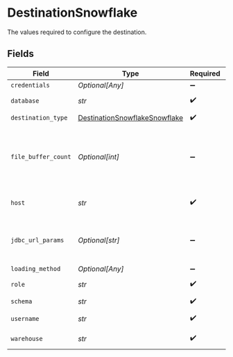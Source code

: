# DestinationSnowflake

The values required to configure the destination.


## Fields

| Field                                                                                                                                                                                                                                                                                           | Type                                                                                                                                                                                                                                                                                            | Required                                                                                                                                                                                                                                                                                        | Description                                                                                                                                                                                                                                                                                     | Example                                                                                                                                                                                                                                                                                         |
| ----------------------------------------------------------------------------------------------------------------------------------------------------------------------------------------------------------------------------------------------------------------------------------------------- | ----------------------------------------------------------------------------------------------------------------------------------------------------------------------------------------------------------------------------------------------------------------------------------------------- | ----------------------------------------------------------------------------------------------------------------------------------------------------------------------------------------------------------------------------------------------------------------------------------------------- | ----------------------------------------------------------------------------------------------------------------------------------------------------------------------------------------------------------------------------------------------------------------------------------------------- | ----------------------------------------------------------------------------------------------------------------------------------------------------------------------------------------------------------------------------------------------------------------------------------------------- |
| `credentials`                                                                                                                                                                                                                                                                                   | *Optional[Any]*                                                                                                                                                                                                                                                                                 | :heavy_minus_sign:                                                                                                                                                                                                                                                                              | N/A                                                                                                                                                                                                                                                                                             |                                                                                                                                                                                                                                                                                                 |
| `database`                                                                                                                                                                                                                                                                                      | *str*                                                                                                                                                                                                                                                                                           | :heavy_check_mark:                                                                                                                                                                                                                                                                              | Enter the name of the <a href="https://docs.snowflake.com/en/sql-reference/ddl-database.html#database-schema-share-ddl">database</a> you want to sync data into                                                                                                                                 | AIRBYTE_DATABASE                                                                                                                                                                                                                                                                                |
| `destination_type`                                                                                                                                                                                                                                                                              | [DestinationSnowflakeSnowflake](../../models/shared/destinationsnowflakesnowflake.md)                                                                                                                                                                                                           | :heavy_check_mark:                                                                                                                                                                                                                                                                              | N/A                                                                                                                                                                                                                                                                                             |                                                                                                                                                                                                                                                                                                 |
| `file_buffer_count`                                                                                                                                                                                                                                                                             | *Optional[int]*                                                                                                                                                                                                                                                                                 | :heavy_minus_sign:                                                                                                                                                                                                                                                                              | Number of file buffers allocated for writing data. Increasing this number is beneficial for connections using Change Data Capture (CDC) and up to the number of streams within a connection. Increasing the number of file buffers past the maximum number of streams has deteriorating effects | 10                                                                                                                                                                                                                                                                                              |
| `host`                                                                                                                                                                                                                                                                                          | *str*                                                                                                                                                                                                                                                                                           | :heavy_check_mark:                                                                                                                                                                                                                                                                              | Enter your Snowflake account's <a href="https://docs.snowflake.com/en/user-guide/admin-account-identifier.html#using-an-account-locator-as-an-identifier">locator</a> (in the format <account_locator>.<region>.<cloud>.snowflakecomputing.com)                                                 | accountname.us-east-2.aws.snowflakecomputing.com                                                                                                                                                                                                                                                |
| `jdbc_url_params`                                                                                                                                                                                                                                                                               | *Optional[str]*                                                                                                                                                                                                                                                                                 | :heavy_minus_sign:                                                                                                                                                                                                                                                                              | Enter the additional properties to pass to the JDBC URL string when connecting to the database (formatted as key=value pairs separated by the symbol &). Example: key1=value1&key2=value2&key3=value3                                                                                           |                                                                                                                                                                                                                                                                                                 |
| `loading_method`                                                                                                                                                                                                                                                                                | *Optional[Any]*                                                                                                                                                                                                                                                                                 | :heavy_minus_sign:                                                                                                                                                                                                                                                                              | Select a data staging method                                                                                                                                                                                                                                                                    |                                                                                                                                                                                                                                                                                                 |
| `role`                                                                                                                                                                                                                                                                                          | *str*                                                                                                                                                                                                                                                                                           | :heavy_check_mark:                                                                                                                                                                                                                                                                              | Enter the <a href="https://docs.snowflake.com/en/user-guide/security-access-control-overview.html#roles">role</a> that you want to use to access Snowflake                                                                                                                                      | AIRBYTE_ROLE                                                                                                                                                                                                                                                                                    |
| `schema`                                                                                                                                                                                                                                                                                        | *str*                                                                                                                                                                                                                                                                                           | :heavy_check_mark:                                                                                                                                                                                                                                                                              | Enter the name of the default <a href="https://docs.snowflake.com/en/sql-reference/ddl-database.html#database-schema-share-ddl">schema</a>                                                                                                                                                      | AIRBYTE_SCHEMA                                                                                                                                                                                                                                                                                  |
| `username`                                                                                                                                                                                                                                                                                      | *str*                                                                                                                                                                                                                                                                                           | :heavy_check_mark:                                                                                                                                                                                                                                                                              | Enter the name of the user you want to use to access the database                                                                                                                                                                                                                               | AIRBYTE_USER                                                                                                                                                                                                                                                                                    |
| `warehouse`                                                                                                                                                                                                                                                                                     | *str*                                                                                                                                                                                                                                                                                           | :heavy_check_mark:                                                                                                                                                                                                                                                                              | Enter the name of the <a href="https://docs.snowflake.com/en/user-guide/warehouses-overview.html#overview-of-warehouses">warehouse</a> that you want to sync data into                                                                                                                          | AIRBYTE_WAREHOUSE                                                                                                                                                                                                                                                                               |